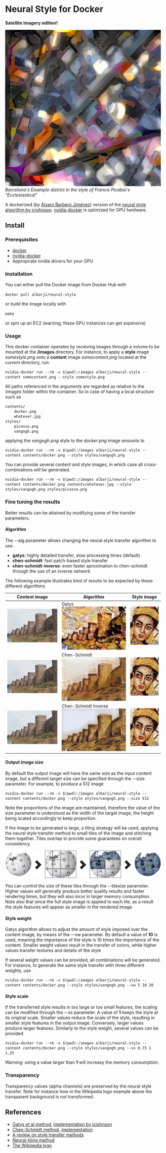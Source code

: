 # Neural Style for Docker
__Satellite imagery edition!__

![Stylized Eixample](doc/barca1-0-1_by_picabia_ecclesiastical_1080px_2016_11_22_400.png)
_Barcelona's Eixample district in the style of Francis Picabia's "Ecclesiastical"_

A dockerized (by [Álvaro Barbero Jiménez](https://github.com/albarji/neural-style-docker)) version of the [neural style algorithm by jcjohnson](https://github.com/jcjohnson/neural-style). [nvidia-docker](https://github.com/NVIDIA/nvidia-docker) is optimized for GPU hardware.

## Install

### Prerequisites

* [docker](https://www.docker.com/)
* [nvidia-docker](https://github.com/NVIDIA/nvidia-docker)
* Appropriate nvidia drivers for your GPU

### Installation

You can either pull the Docker image from Docker Hub with

`docker pull albarji/neural-style`

or build the image locally with

`make`
	
or spin up an EC2 (warning; these GPU instances can get expensive)

### Usage

This docker container operates by receiving images through a volume to be mounted at the **/images** directory.
For instance, to apply a **style** image *somestyle.png* onto a **content** image *somecontent.png* located at the 
current directory, run: 

    nvidia-docker run --rm -v $(pwd):/images albarji/neural-style --content somecontent.png --style somestyle.png

All paths referenced in the arguments are regarded as relative to the /images folder within the container. So in case
of having a local structure such as

    contents/
        docker.png
        whatever.jpg
    styles/
        picasso.png
        vangogh.png
        
applying the *vangogh.png* style to the *docker.png* image amounts to

    nvidia-docker run --rm -v $(pwd):/images albarji/neural-style --content contents/docker.png --style styles/vangogh.png
    
You can provide several content and style images, in which case all cross-combinations will be generated.

    nvidia-docker run --rm -v $(pwd):/images albarji/neural-style --content contents/docker.png contents/whatever.jpg --style styles/vangogh.png styles/picasso.png

### Fine tuning the results

Better results can be attained by modifying some of the transfer parameters.

#### Algorithm

The --alg parameter allows changing the neural style transfer algorithm to use.

* **gatys**: highly detailed transfer, slow processing times (default)
* **chen-schmidt**: fast patch-based style transfer
* **chen-schmidt-inverse**: even faster aproximation to chen-schmidt through the use of an inverse network

The following example illustrates kind of results to be expected by these different algorithms

| Content image | Algorithm | Style image |
| ------------- | --------- | ----------- |
| ![Content](./doc/avila-walls.jpg) | Gatys ![Gatys](./doc/avila-walls_broca_gatys_ss1.0_sw10.0.jpg) | ![Style](./doc/broca.jpg) | 
| ![Content](./doc/avila-walls.jpg) | Chen-Schmidt ![Chen-Schmidt](./doc/avila-walls_broca_chen-schmidt_ss1.0.jpg) | ![Style](./doc/broca.jpg) | 
| ![Content](./doc/avila-walls.jpg) | Chen-Schmidt Inverse ![Chen-Schmidt Inverse](./doc/avila-walls_broca_chen-schmidt-inverse_ss1.0.jpg) | ![Style](./doc/broca.jpg) | 

#### Output image size

By default the output image will have the same size as the input content image, but a different target size can be
specified through the --size parameter. For example, to produce a 512 image

    nvidia-docker run --rm -v $(pwd):/images albarji/neural-style --content contents/docker.png --style styles/vangogh.png --size 512
    
Note the proportions of the image are maintained, therefore the value of the size parameter is understood as the width 
of the target image, the height being scaled accordingly to keep proportion.

If the image to be generated is large, a tiling strategy will be used, applying the neural style transfer method
to small tiles of the image and stitching them together. Tiles overlap to provide some guarantees on overall
consistency.

![Tiling](./doc/tiling.png)

You can control the size of these tiles through the --tilesize parameter.
Higher values will generally produce better quality results and faster rendering times, but they will also incur in
larger memory consumption.
Note also that since the full style image is applied to each tile, as a result the style features will appear
as smaller in the rendered image.

#### Style weight

Gatys algorithm allows to adjust the amount of style imposed over the content image, by means of the --sw parameter.
By default a value of **10** is used, meaning the importance of the style is 10 times the importance of the content.
Smaller weight values result in the transfer of colors, while higher values transfer textures and details of the style

If several weight values can be provided, all combinations will be generated. For instance, to generate the same
style transfer with three different weights, use

    nvidia-docker run --rm -v $(pwd):/images albarji/neural-style --content contents/docker.png --style styles/vangogh.png --sw 5 10 20
 
#### Style scale

If the transferred style results in too large or too small features, the scaling can be modified through the --ss 
parameter. A value of **1** keeps the style at its original scale. Smaller values reduce the scale of the style,
resulting in smaller style features in the output image. Conversely, larger values produce larger features. 
Similarly to the style weight, several values can be provided

    nvidia-docker run --rm -v $(pwd):/images albarji/neural-style --content contents/docker.png --style styles/vangogh.png --ss 0.75 1 1.25
    
Warning: using a value larger than **1** will increasy the memory consumption. 

### Transparency

Transparency values (alpha channels) are preserved by the neural style transfer. Note for instance how in the Wikipedia
logo example above the transparent background is not transformed.

## References

* [Gatys et al method](https://arxiv.org/abs/1508.06576), [implementation by jcjohnson](https://github.com/jcjohnson/neural-style)
* [Chen-Schmidt method](https://arxiv.org/pdf/1612.04337.pdf), [implementation](https://github.com/rtqichen/style-swap)
* [A review on style transfer methods](https://arxiv.org/pdf/1705.04058.pdf)
* [Neural-tiling method](https://github.com/ProGamerGov/Neural-Tile)
* [The Wikipedia logo](https://en.wikipedia.org/wiki/Wikipedia_logo)
